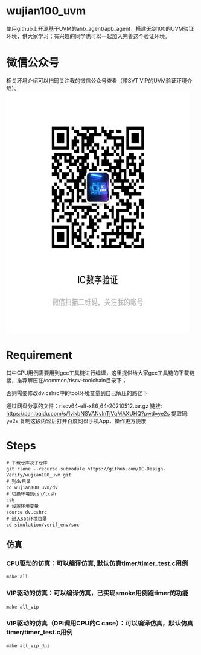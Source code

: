 # wujian100_uvm
使用github上开源基于UVM的ahb_agent/apb_agent，搭建无剑100的UVM验证环境，供大家学习；有兴趣的同学也可以一起加入完善这个验证环境。

# 微信公众号
相关环境介绍可以扫码关注我的微信公众号查看（带SVT VIP的UVM验证环境介绍）。
<img src="https://github.com/IC-Design-Verify/wujian100_uvm/blob/main/images/wxgzh.jpg" width="485" height="640" alt="wxgzh" align=center/>

# Requirement
其中CPU用例需要用到gcc工具链进行编译，这里提供给大家gcc工具链的下载链接，推荐解压在/common/riscv-toolchain目录下；

否则需要修改dv.cshrc中的tool环境变量到自己解压的路径下

通过网盘分享的文件：riscv64-elf-x86_64-20210512.tar.gz
链接: https://pan.baidu.com/s/1vikbNSVANvInTjVqMAXUHQ?pwd=ye2s 提取码: ye2s 复制这段内容后打开百度网盘手机App，操作更方便哦 

# Steps
	# 下载仓库及子仓库
	git clone --recurse-submodule https://github.com/IC-Design-Verify/wujian100_uvm.git
	# 到dv目录
	cd wujian100_uvm/dv
	# 切换环境到csh/tcsh
	csh
	# 设置环境变量
	source dv.cshrc
	# 进入soc环境目录
	cd simulation/verif_env/soc
## 仿真
### CPU驱动的仿真：可以编译仿真, 默认仿真timer/timer_test.c用例
	make all
### VIP驱动的仿真：可以编译仿真，已实现smoke用例跑timer的功能
	make all_vip
### VIP驱动的仿真（DPI调用CPU的C case）：可以编译仿真，默认仿真timer/timer_test.c用例
	make all_vip_dpi

